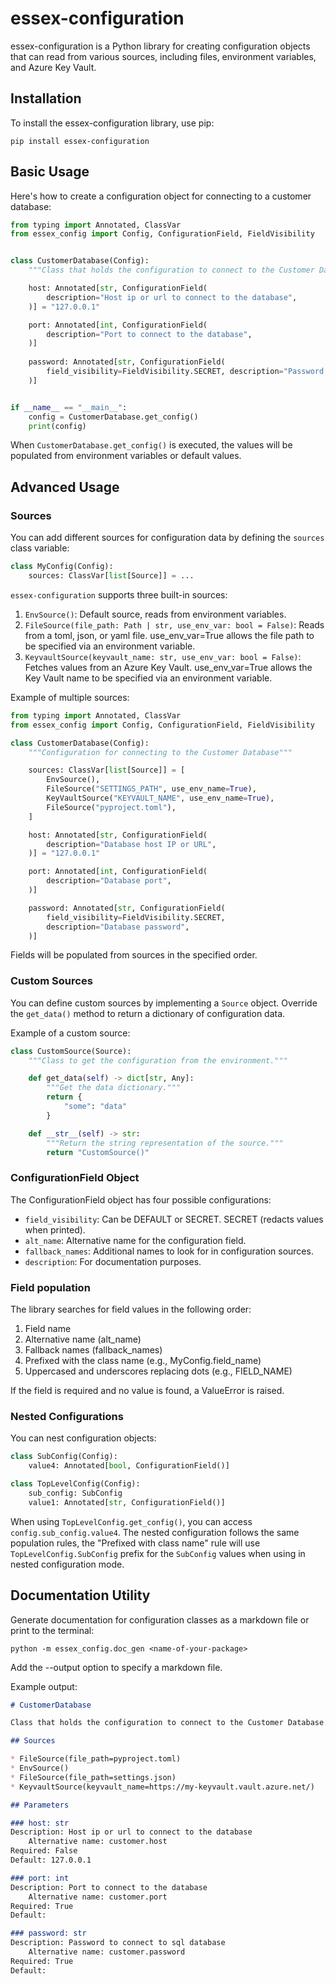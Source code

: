 # essex-configuration

essex-configuration is a Python library for creating configuration objects that can read from various sources, including files, environment variables, and Azure Key Vault.

## Installation

To install the essex-configuration library, use pip:

`pip install essex-configuration`

## Basic Usage

Here's how to create a configuration object for connecting to a customer database:


```python
from typing import Annotated, ClassVar
from essex_config import Config, ConfigurationField, FieldVisibility


class CustomerDatabase(Config):
    """Class that holds the configuration to connect to the Customer Database"""

    host: Annotated[str, ConfigurationField(
        description="Host ip or url to connect to the database",
    )] = "127.0.0.1"

    port: Annotated[int, ConfigurationField(
        description="Port to connect to the database",
    )]
    
    password: Annotated[str, ConfigurationField(
        field_visibility=FieldVisibility.SECRET, description="Password to connect to sql database"
    )]


if __name__ == "__main__":
    config = CustomerDatabase.get_config()
    print(config)
```

When `CustomerDatabase.get_config()` is executed, the values will be populated from environment variables or default values.


## Advanced Usage


### Sources

You can add different sources for configuration data by defining the `sources` class variable:

```python
class MyConfig(Config):
    sources: ClassVar[list[Source]] = ...
```

`essex-configuration` supports three built-in sources:

1. `EnvSource()`: Default source, reads from environment variables.
2. `FileSource(file_path: Path | str, use_env_var: bool = False)`: Reads from a toml, json, or yaml file. use_env_var=True allows the file path to be specified via an environment variable.
3. `KeyvaultSource(keyvault_name: str, use_env_var: bool = False)`: Fetches values from an Azure Key Vault. use_env_var=True allows the Key Vault name to be specified via an environment variable.

Example of multiple sources:

```python
from typing import Annotated, ClassVar
from essex_config import Config, ConfigurationField, FieldVisibility

class CustomerDatabase(Config):
    """Configuration for connecting to the Customer Database"""

    sources: ClassVar[list[Source]] = [
        EnvSource(),
        FileSource("SETTINGS_PATH", use_env_name=True),
        KeyVaultSource("KEYVAULT_NAME", use_env_name=True),
        FileSource("pyproject.toml"),
    ]

    host: Annotated[str, ConfigurationField(
        description="Database host IP or URL",
    )] = "127.0.0.1"

    port: Annotated[int, ConfigurationField(
        description="Database port",
    )]

    password: Annotated[str, ConfigurationField(
        field_visibility=FieldVisibility.SECRET,
        description="Database password",
    )]
```
Fields will be populated from sources in the specified order.


### Custom Sources

You can define custom sources by implementing a `Source` object. Override the `get_data()` method to return a dictionary of configuration data.

Example of a custom source:

```python
class CustomSource(Source):
    """Class to get the configuration from the environment."""

    def get_data(self) -> dict[str, Any]:
        """Get the data dictionary."""
        return {
            "some": "data"
        }

    def __str__(self) -> str:
        """Return the string representation of the source."""
        return "CustomSource()"

```

### ConfigurationField Object

The ConfigurationField object has four possible configurations:

* `field_visibility`: Can be DEFAULT or SECRET. SECRET (redacts values when printed).
* `alt_name`: Alternative name for the configuration field.
* `fallback_names`: Additional names to look for in configuration sources.
* `description`: For documentation purposes.


### Field population

The library searches for field values in the following order:

1. Field name
2. Alternative name (alt_name)
3. Fallback names (fallback_names)
4. Prefixed with the class name (e.g., MyConfig.field_name)
5. Uppercased and underscores replacing dots (e.g., FIELD_NAME)

If the field is required and no value is found, a ValueError is raised.

### Nested Configurations

You can nest configuration objects:

```python
class SubConfig(Config):
    value4: Annotated[bool, ConfigurationField()]

class TopLevelConfig(Config):
    sub_config: SubConfig
    value1: Annotated[str, ConfigurationField()]
```

When using `TopLevelConfig.get_config()`, you can access `config.sub_config.value4`. The nested configuration follows the same population rules, the "Prefixed with class name" rule will use `TopLevelConfig.SubConfig` prefix for the `SubConfig` values when using in nested configuration mode.

## Documentation Utility
Generate documentation for configuration classes as a markdown file or print to the terminal:

`python -m essex_config.doc_gen <name-of-your-package>`

Add the --output option to specify a markdown file.

Example output:
```markdown
# CustomerDatabase

Class that holds the configuration to connect to the Customer Database.

## Sources

* FileSource(file_path=pyproject.toml)
* EnvSource()
* FileSource(file_path=settings.json)
* KeyvaultSource(keyvault_name=https://my-keyvault.vault.azure.net/)

## Parameters

### host: str
Description: Host ip or url to connect to the database
    Alternative name: customer.host
Required: False
Default: 127.0.0.1

### port: int
Description: Port to connect to the database
    Alternative name: customer.port
Required: True
Default: 

### password: str
Description: Password to connect to sql database
    Alternative name: customer.password
Required: True
Default:
```